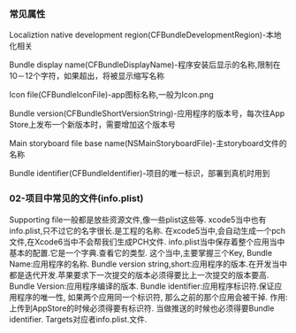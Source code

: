 ### 常见属性
Localiztion native development region(CFBundleDevelopmentRegion)-本地化相关

Bundle display name(CFBundleDisplayName)-程序安装后显示的名称,限制在10－12个字符，如果超出，将被显示缩写名称

Icon file(CFBundleIconFile)-app图标名称,一般为Icon.png

Bundle version(CFBundleShortVersionString)-应用程序的版本号，每次往App Store上发布一个新版本时，需要增加这个版本号

Main storyboard file base name(NSMainStoryboardFile)-主storyboard文件的名称

Bundle identifier(CFBundleIdentifier)-项目的唯一标识，部署到真机时用到

### 02-项目中常见的文件(info.plist)
Supporting file一般都是放些资源文件,像一些plist这些等.
xcode5当中也有info.plist,只不过它的名字很长.是工程的名称.
在xcode5当中,会自动生成一个pch文件,在Xcode6当中不会帮我们生成PCH文件.
info.plist当中保存着整个应用当中基本的配置.它是一个字典.查看它的类型.
这个当中,主要掌握三个Key,
Bundle Name:应用程序的名称.
Bundle version string,short:应用程序的版本.在开发当中都是迭代开发.苹果要求下一次提交的版本必须得要比上一次提交的版本要高.
Bundle Version:应用程序编译的版本.
Bundle identifier:应用程序标识符.保证应用程序的唯一性,
如果两个应用同一个标识符, 那么之前的那个应用会被干掉.
作用:上传到AppStore的时候必须得要有标识符.
当做推送的时候也必须得要Bundle identifier.
Targets对应者info.plist.文件.